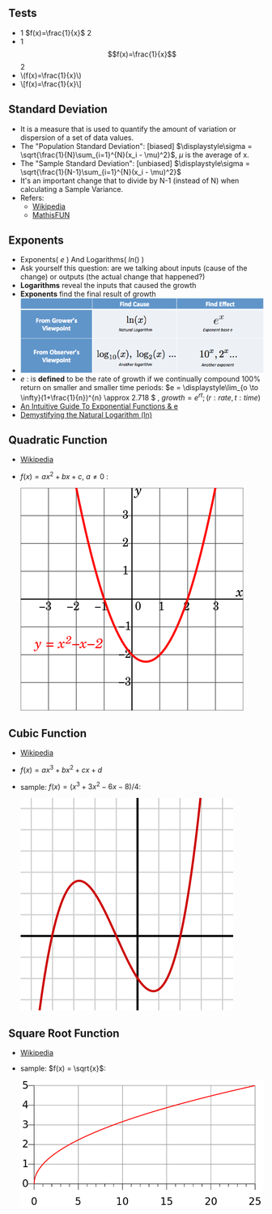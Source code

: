 ## Tests

* 1 $f(x)=\frac{1}{x}$ 2
* 1 $$f(x)=\frac{1}{x}$$ 2
* \\(f(x)=\frac{1}{x}\\)
* \\[f(x)=\frac{1}{x}\\]

## Standard Deviation
* It is a measure that is used to quantify the amount of variation or dispersion of a set of data values.
* The "Population Standard Deviation": [biased] $\displaystyle\sigma = \sqrt{\frac{1}{N}\sum_{i=1}^{N}(x_i - \mu)^2}$,  $\mu$ is the average of x.
* The "Sample Standard Deviation": [unbiased] $\displaystyle\sigma = \sqrt{\frac{1}{N-1}\sum_{i=1}^{N}(x_i - \mu)^2}$
*  It's an important change that to 
divide by N-1 (instead of N) when calculating a Sample Variance.
* Refers:
   * [Wikipedia](https://en.wikipedia.org/wiki/Standard_deviation)
   * [MathisFUN](https://www.mathsisfun.com/data/standard-deviation.html)

   
## Exponents
* Exponents( $e$ ) And Logarithms( $ln()$ )
* Ask yourself this question: are we talking about inputs (cause of the change) or outputs (the actual change that happened?)
* **Logarithms** reveal the inputs that caused the growth	
* **Exponents** find the final result of growth
* ![week-3-exponents-and-logarithms](stanford-machine-learning/media/week-3-exponents-and-logarithms.png)
*  $e$ : is **defined** to be the rate of growth if we continually compound 100% return on smaller and smaller time periods: $e = \displaystyle\lim_{o \to \infty}(1+\frac{1}{n})^{n} \approx 2.718 $ , $growth = e^{rt}; (r: rate, t:time)$ 
* [An Intuitive Guide To Exponential Functions & e](https://betterexplained.com/articles/an-intuitive-guide-to-exponential-functions-e/) 
* [Demystifying the Natural Logarithm (ln)](https://betterexplained.com/articles/demystifying-the-natural-logarithm-ln/) 


## Quadratic Function
* [Wikipedia](https://en.wikipedia.org/wiki/Quadratic_function)
*  $f(x) = ax^2 + bx +c$, $a \ne 0$ :
    
   ![week-2-8](stanford-machine-learning/media/week-2-8.png)

## Cubic Function
* [Wikipedia](https://en.wikipedia.org/wiki/Cubic_function)
*  $f(x) = ax^3 + bx^2 + cx +d$
* sample: $f(x) = (x^3 + 3x^2 - 6x - 8)/4$:
    
   ![week-2-7](stanford-machine-learning/media/week-2-7.png)

## Square Root Function
* [Wikipedia](https://en.wikipedia.org/wiki/Square_root)
* sample: $f(x) = \sqrt{x}$:
    
   ![week-2-9](stanford-machine-learning/media/week-2-9.png)




